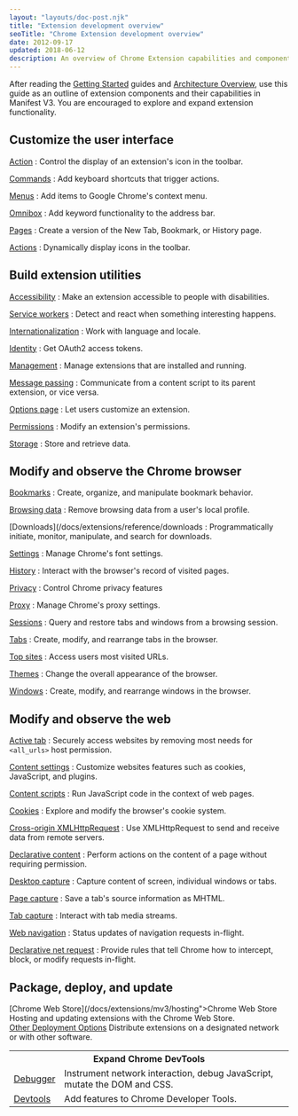 ```yaml
---
layout: "layouts/doc-post.njk"
title: "Extension development overview"
seoTitle: "Chrome Extension development overview"
date: 2012-09-17
updated: 2018-06-12
description: An overview of Chrome Extension capabilities and components.
---
```


After reading the [Getting Started][doc-getstarted] guides and [Architecture Overview][doc-arch], use this guide as an outline of extension components and their capabilities in Manifest V3. You are encouraged to explore and expand extension
functionality.

## Customize the user interface

[Action](/docs/extensions/reference/action)
: Control the display of an extension's icon in the toolbar.

[Commands](/docs/extensions/reference/commands)
: Add keyboard shortcuts that trigger actions.

[Menus](/docs/extensions/reference/contextMenus)
: Add items to Google Chrome's context menu.

[Omnibox](/docs/extensions/reference/omnibox">Omnibox)
: Add keyword functionality to the address bar.

[Pages](/docs/extensions/mv3/override)
: Create a version of the New Tab, Bookmark, or History page.

[Actions](/docs/extensions/reference/pageAction)
: Dynamically display icons in the toolbar.</td>

## Build extension utilities

[Accessibility](/docs/extensions/mv3/a11y)
: Make an extension accessible to people with disabilities.

[Service workers](/docs/extensions/mv3/migrating_to_service_workers)
: Detect and react when something interesting happens.

[Internationalization](/docs/extensions/reference/i18n)
: Work with language and locale.

[Identity](/docs/extensions/reference/identity)
: Get OAuth2 access tokens.

[Management](/docs/extensions/reference/management)
: Manage extensions that are installed and running.

[Message passing](/docs/extensions/mv3/messaging)
: Communicate from a content script to its parent extension, or vice versa.

[Options page](/docs/extensions/mv3/options)
: Let users customize an extension.

[Permissions](/docs/extensions/reference/permissions)
: Modify an extension's permissions.

[Storage](/docs/extensions/reference/storage)
: Store and retrieve data.

## Modify and observe the Chrome browser

[Bookmarks](/docs/extensions/reference/bookmarks)
: Create, organize, and manipulate bookmark behavior.

[Browsing data](/docs/extensions/reference/browsingData)
: Remove browsing data from a user's local profile.

[Downloads](/docs/extensions/reference/downloads
: Programmatically initiate, monitor, manipulate, and search for downloads.

[Settings](/docs/extensions/reference/fontSettings)
: Manage Chrome's font settings.

[History](/docs/extensions/reference/history)
: Interact with the browser's record of visited pages.

[Privacy](/docs/extensions/reference/privacy)
: Control Chrome privacy features

[Proxy](/docs/extensions/reference/proxy)
: Manage Chrome's proxy settings.

[Sessions](/docs/extensions/reference/sessions)
: Query and restore tabs and windows from a browsing session.

[Tabs](/docs/extensions/reference/tabs)
: Create, modify, and rearrange tabs in the browser.

[Top sites](/docs/extensions/reference/topSites)
: Access users most visited URLs.

[Themes](/docs/extensions/mv3/themes)
: Change the overall appearance of the browser.

[Windows](/docs/extensions/reference/windows)
: Create, modify, and rearrange windows in the browser.

## Modify and observe the web

[Active tab](/docs/extensions/mv3/manifest/activeTab)
: Securely access websites by removing most needs for <code>&lt;all_urls&gt;</code> host permission.

[Content settings](/docs/extensions/reference/contentSettings)
: Customize websites features such as cookies, JavaScript, and plugins.

[Content scripts](/docs/extensions/mv3/content_scripts)
: Run JavaScript code in the context of web pages.

[Cookies](/docs/extensions/reference/cookies)
: Explore and modify the browser's cookie system.

[Cross-origin XMLHttpRequest](/docs/extensions/mv3/xhr)
: Use XMLHttpRequest to send and receive data from remote servers.

[Declarative content](/docs/extensions/reference/declarativeContent)
: Perform actions on the content of a page without requiring permission.

[Desktop capture](docs/extensions/reference/desktopCapture)
: Capture content of screen, individual windows or tabs.

[Page capture](/docs/extensions/reference/pageCapture)
: Save a tab's source information as MHTML.

[Tab capture](/docs/extensions/reference/tabCapture)
: Interact with tab media streams.

[Web navigation](/docs/extensions/reference/webNavigation)
: Status updates of navigation requests in-flight.

[Declarative net request](/docs/extensions/reference/declarativeNetRequest)
: Provide rules that tell Chrome how to intercept, block, or modify requests in-flight.

## Package, deploy, and update

[Chrome Web Store](/docs/extensions/mv3/hosting">Chrome Web Store</a></td>
      <td>Hosting and updating extensions with the Chrome Web Store.</td>
    </tr>
    <tr>
      <td><a href="/docs/extensions/mv3/external_extensions">Other&nbsp;Deployment&nbsp;Options</a></td>
      <td>Distribute extensions on a designated network or with other software.</td>
    </tr>
  </tbody>
</table>

<table class="width-full">
  <tbody>
    <tr>
      <th colspan="2"><strong>Expand Chrome DevTools</strong></th>
    </tr>
    <tr>
      <td><a href="/docs/extensions/reference/debugger">Debugger</a></td>
      <td>Instrument network interaction, debug JavaScript, mutate the DOM and CSS.</td>
    </tr>
    <tr>
      <td><a href="/docs/extensions/mv3/devtools">Devtools</a></td>
      <td>Add features to Chrome Developer Tools.</td>
    </tr>
  </tbody>
</table>

[doc-getstarted]: /docs/extensions/mv3/getstarted
[doc-arch]: /docs/extensions/mv3/architecture-overview/

